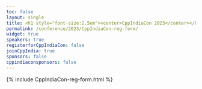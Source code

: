 ```yaml
---
toc: false
layout: single
title: <h1 style="font-size:2.5em"><center>CppIndiaCon 2023</center></h1><center><p style="font-size:0.75em">The C++ festival of India</p><center><p style="font-size:1.5em">Registration Form
permalink: /conference/2023/CppIndiaCon-reg-form/
widget: true
speakers: true
registerforCppIndiaCon: false
joinCppIndia: true
sponsors: false
cppindiaconsponsors: false
---
```


{% include CppIndiaCon-reg-form.html %}

<pre>















</pre>